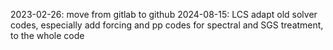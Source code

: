 2023-02-26: move from gitlab to github
2024-08-15: LCS adapt old solver codes, especially add forcing and pp codes for spectral and SGS treatment, to the whole code
